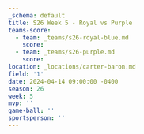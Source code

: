 ```yaml
---
_schema: default
title: S26 Week 5 - Royal vs Purple
teams-score:
  - team: _teams/s26-royal-blue.md
    score:
  - team: _teams/s26-purple.md
    score:
location: _locations/carter-baron.md
field: '1'
date: 2024-04-14 09:00:00 -0400
season: 26
week: 5
mvp: ''
game-ball: ''
sportsperson: ''
---
```

